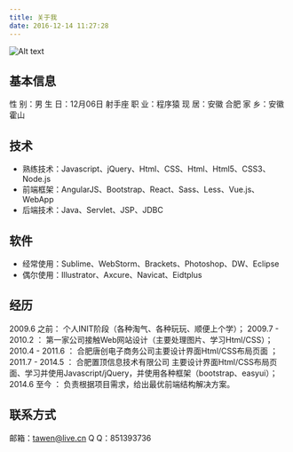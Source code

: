 ```yaml
---
title: 关于我
date: 2016-12-14 11:27:28
---
```


<!-- 
| Tables   |        日期        |              公司                |
|----------|:------------------:|---------------------------------:|
| col 1 is |  2009.6 之前       | $1600                            |
| col 2 is |  2019.7 - 2010.2   |   $12                            |
| col 3 is |  2010.4 - 2011.6   |    $1                            | 
-->

![Alt text](https://tawen.github.io/images/about.jpg)

## 基本信息

性   别：男
生   日：12月06日 射手座
职   业：程序猿
现   居：安徽 合肥
家   乡：安徽 霍山


## 技术

* 熟练技术：Javascript、jQuery、Html、CSS、Html、Html5、CSS3、Node.js
* 前端框架：AngularJS、Bootstrap、React、Sass、Less、Vue.js、WebApp
* 后端技术：Java、Servlet、JSP、JDBC

## 软件

* 经常使用：Sublime、WebStorm、Brackets、Photoshop、DW、Eclipse
* 偶尔使用：Illustrator、Axcure、Navicat、Eidtplus

## 经历
2009.6 之前：       个人INIT阶段（各种淘气、各种玩玩、顺便上个学）；
2009.7 - 2010.2 ：  第一家公司接触Web网站设计（主要处理图片、学习Html/CSS）；
2010.4 - 2011.6 ：  合肥唐创电子商务公司主要设计界面Html/CSS布局页面 ；
2011.7 - 2014.5 ：  合肥置顶信息技术有限公司 主要设计界面Html/CSS布局页面、学习并使用Javascript/jQuery，并使用各种框架（bootstrap、easyui）； 
2014.6 至今 ：      负责根据项目需求，给出最优前端结构解决方案。

## 联系方式

邮箱：tawen@live.cn
Q  Q：851393736